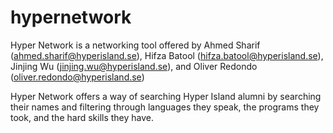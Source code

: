 # hypernetwork

Hyper Network is a networking tool offered by Ahmed Sharif (ahmed.sharif@hyperisland.se), Hifza Batool (hifza.batool@hyperisland.se), Jinjing Wu (jinjing.wu@hyperisland.se), and Oliver Redondo (oliver.redondo@hyperisland.se)

Hyper Network offers a way of searching Hyper Island alumni by searching their names and filtering through languages they speak, the programs they took, and the hard skills they have.
